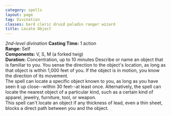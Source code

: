 ```yaml
---
category: spells
layout: page
tag: Divination
classes: bard cleric druid paladin ranger wizard
title: Locate Object
---
```


_2nd-level divination_ **Casting Time:** 1 action    
**Range:** Self    
**Components:** V, S, M (a forked twig)    
**Duration:** Concentration, up to 10 minutes Describe or name an object that is familiar to you. You sense the direction to the object's location, as long as that object is within 1,000 feet of you. If the object is in motion, you know the direction of its movement.    
The spell can locate a specific object known to you, as long as you have seen it up close--within 30 feet--at least once. Alternatively, the spell can locate the nearest object of a particular kind, such as a certain kind of apparel, jewelry, furniture, tool, or weapon.    
This spell can't locate an object if any thickness of lead, even a thin sheet, blocks a direct path between you and the object. 